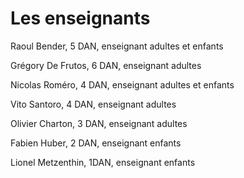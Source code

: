 # Les enseignants


Raoul Bender, 5 DAN, enseignant adultes et enfants

Grégory De Frutos, 6 DAN, enseignant adultes

Nicolas Roméro, 4 DAN, enseignant adultes et enfants

Vito Santoro, 4 DAN, enseignant adultes

Olivier Charton, 3 DAN, enseignant adultes

Fabien Huber, 2 DAN, enseignant enfants

Lionel Metzenthin, 1DAN, enseignant enfants
